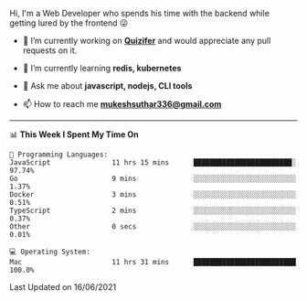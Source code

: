 Hi, I'm a Web Developer who spends his time with the backend while getting lured by the frontend 😜

- 🔭 I’m currently working on **[Quizifer](https://github.com/SutharMukesh/Quizifer/)** and would appreciate any pull requests on it.

- 🌱 I’m currently learning **redis, kubernetes**

- 💬 Ask me about **javascript, nodejs, CLI tools**

- 📫 How to reach me **mukeshsuthar336@gmail.com**

---
<!--START_SECTION:waka-->
📊 **This Week I Spent My Time On** 

```text
💬 Programming Languages: 
JavaScript               11 hrs 15 mins      ████████████████████████░   97.74% 
Go                       9 mins              ░░░░░░░░░░░░░░░░░░░░░░░░░   1.37% 
Docker                   3 mins              ░░░░░░░░░░░░░░░░░░░░░░░░░   0.51% 
TypeScript               2 mins              ░░░░░░░░░░░░░░░░░░░░░░░░░   0.37% 
Other                    0 secs              ░░░░░░░░░░░░░░░░░░░░░░░░░   0.01%

💻 Operating System: 
Mac                      11 hrs 31 mins      █████████████████████████   100.0%

```


 Last Updated on 16/06/2021
<!--END_SECTION:waka-->
